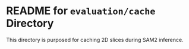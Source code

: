 # README for `evaluation/cache` Directory

This directory is purposed for caching 2D slices during SAM2 inference.
